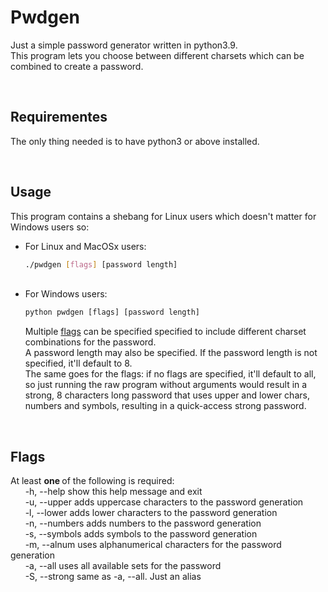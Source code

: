 # Pwdgen
Just a simple password generator written in python3.9.   
This program lets you choose between different charsets which can be combined to create a password.   

<br>

## Requirementes
The only thing needed is to have python3 or above installed.   

<br>

## Usage
This program contains a shebang for Linux users which doesn't matter for Windows users so:
* For Linux and MacOSx users:
  ```bash
  ./pwdgen [flags] [password length]
  ```
  &nbsp;   
* For Windows users:
  ```cmd
  python pwdgen [flags] [password length]
  ```   
  Multiple [flags](#flags) can be specified specified to include different charset combinations for the password.   
  A password length may also be specified. If the password length is not specified, it'll default to 8.   
  The same goes for the flags: if no flags are specified, it'll default to all, so just running the raw program without arguments would result in a strong, 8 characters long password that uses upper and lower chars, numbers and symbols, resulting in a quick-access strong password.
  
<br>

## Flags
At least <b> one </b> of the following is required:   
&nbsp;&nbsp;&nbsp;&nbsp;&nbsp;&nbsp;-h, --help       show this help message and exit   
&nbsp;&nbsp;&nbsp;&nbsp;&nbsp;&nbsp;-u, --upper      adds uppercase characters to the password generation   
&nbsp;&nbsp;&nbsp;&nbsp;&nbsp;&nbsp;-l, --lower      adds lower characters to the password generation   
&nbsp;&nbsp;&nbsp;&nbsp;&nbsp;&nbsp;-n, --numbers    adds numbers to the password generation   
&nbsp;&nbsp;&nbsp;&nbsp;&nbsp;&nbsp;-s, --symbols    adds symbols to the password generation   
&nbsp;&nbsp;&nbsp;&nbsp;&nbsp;&nbsp;-m, --alnum      uses alphanumerical characters for the password generation   
&nbsp;&nbsp;&nbsp;&nbsp;&nbsp;&nbsp;-a, --all        uses all available sets for the password   
&nbsp;&nbsp;&nbsp;&nbsp;&nbsp;&nbsp;-S, --strong     same as -a, --all. Just an alias   
